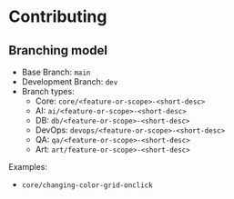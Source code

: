 # Contributing

## Branching model
- Base Branch: `main`
- Development Branch: `dev`
- Branch types: 
    - Core: `core/<feature-or-scope>-<short-desc>`
    - AI: `ai/<feature-or-scope>-<short-desc>`
    - DB: `db/<feature-or-scope>-<short-desc>`
    - DevOps: `devops/<feature-or-scope>-<short-desc>`
    - QA: `qa/<feature-or-scope>-<short-desc>`
    - Art: `art/feature-or-scope>-<short-desc>`

Examples: 
- `core/changing-color-grid-onclick`